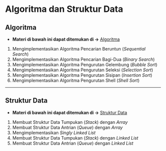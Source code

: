 # Algoritma dan Struktur Data

## Algoritma

- **Materi di bawah ini dapat ditemukan di ->** [Algoritma](/Materi/Algoritma.md)

1. Mengimplementasikan Algoritma Pencarian Beruntun (*Sequential Search*)
2. Mengimplementasikan Algoritma Pencarian Bagi-Dua (*Binary Search*)
3. Mengimplementasikan Algoritma Pengurutan Gelembung (*Bubble Sort*)
4. Mengimplementasikan Algoritma Pengurutan Seleksi (*Selection Sort*)
5. Mengimplementasikan Algoritma Pengurutan Sisipan (*Insertion Sort*)
6. Mengimplementasikan Algoritma Pengurutan Shell (*Shell Sort*)

----------------------------------------

## Struktur Data

- **Materi di bawah ini dapat ditemukan di ->** [Struktur Data](/Materi/Struktur_Data.md)

1. Membuat Struktur Data Tumpukan (*Stack*) dengan *Array*
2. Membuat Struktur Data Antrian (*Queue*) dengan *Array*
3. Mengimplementasikan *Singly Linked List*
4. Membuat Struktur Data Tumpukan (*Stack*) dengan *Linked List*
5. Membuat Struktur Data Antrian (*Queue*) dengan *Linked List*

